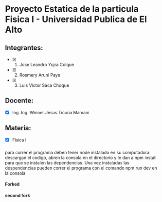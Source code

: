 # Proyecto Estatica de la particula Fisica I - Universidad Publica de El Alto

## Integrantes:
- [x] 1. Jose Leandro Yujra Colque
- [x] 2. Rosmery Aruni Paye
- [x] 3. Luis Victor Saca Choque

## Docente:
- [x] Ing. Ing. Winner Jesus Ticona Mamani

## Materia:
- [x] Fisica I

### 
para correr el programa deben tener node instalado en su computadora
descargan el codigo, abren la consola en el directorio y le dan a npm install para que se instalen las dependencias.
Una vez instaladas las despendencias pueden correr el programa con el comando npm run dev en la consola

#### Forked
#### second fork
